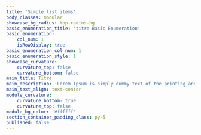 ```yaml
---
title: 'Simple list items'
body_classes: modular
showcase_bg_radius: top-radius-bg
basic_enumeration_title: 'titre Basic Enumeration'
basic_enumeration:
    col_num: 1
    isRowDisplay: true
basic_enumeration_col_num: 1
basic_enumeration_style: 1
showcase_curvature:
    curvature_top: false
    curvature_bottom: false
main_title: Titre
main_description: 'Lorem Ipsum is simply dummy text of the printing and typesetting industry. Lorem Ipsum has been the industry''s standard dummy text ever since the 1500s, when an unknown printer took a galley of type and scrambled it to make a type specimen book. It has survived not only five centuries, but also the leap into electronic typesetting, remaining essentially unchanged. It was popularised in the 1960s with the release of Letraset sheets containing Lorem Ipsum passages, and more recently with desktop publishing software like Aldus PageMaker including versions of Lorem Ipsum.'
main_text_align: text-center
module_curvature:
    curvature_bottom: true
    curvature_top: false
module_bg_color: '#ffffff'
section_container_padding_class: py-5
published: false
---
```


